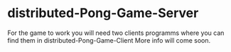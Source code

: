 # distributed-Pong-Game-Server
For the game to work you will need two clients programms where you can find them in distributed-Pong-Game-Client
More info will come soon.
